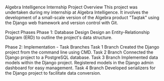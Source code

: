 Algebra Intelligence Internship Project
Overview
This project was undertaken during my internship at Algebra Intelligence. It involves the development of a small-scale version of the Algebra product "Taqtak" using the Django web framework and version control with Git.

Project Phases
Phase 1: Database Design
Design an Entity-Relationship Diagram (ERD) to outline the project's data structure.

Phase 2: Implementation - Task Branches
Task 1 Branch
Created the Django project from the command line using CMD.
Task 2 Branch
Connected the Django project to a PostgreSQL database.
Task 3 Branch
Implemented data models within the Django project.
Registered models in the Django admin dashboard for easy management.
Task 4 Branch
Developed serializers for the Django project to facilitate data conversion.
